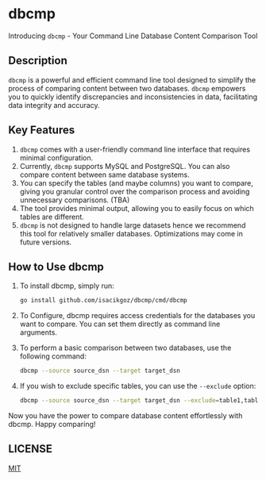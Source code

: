 # dbcmp

Introducing `dbcmp` - Your Command Line Database Content Comparison Tool

## Description

`dbcmp` is a powerful and efficient command line tool designed to simplify the process of comparing content between two databases. `dbcmp` empowers you to quickly identify discrepancies and inconsistencies in data, facilitating data integrity and accuracy.

## Key Features

1. `dbcmp` comes with a user-friendly command line interface that requires minimal configuration.
2. Currently, `dbcmp` supports MySQL and PostgreSQL. You can also compare content between same database systems.
3. You can specify the tables (and maybe columns) you want to compare, giving you granular control over the comparison process and avoiding unnecessary comparisons. (TBA)
4. The tool provides minimal output, allowing you to easily focus on which tables are different.
5. `dbcmp` is not designed to handle large datasets hence we recommend this tool for relatively smaller databases. Optimizations may come in future versions.

## How to Use dbcmp

1. To install dbcmp, simply run:

   ```sh
   go install github.com/isacikgoz/dbcmp/cmd/dbcmp
   ```

2. To Configure, dbcmp requires access credentials for the databases you want to compare. You can set them directly as command line arguments.

3. To perform a basic comparison between two databases, use the following command:

   ```sh
   dbcmp --source source_dsn --target target_dsn
   ```

4. If you wish to exclude specific tables, you can use the `--exclude` option:

   ```sh
   dbcmp --source source_dsn --target target_dsn --exclude=table1,table2
   ```

Now you have the power to compare database content effortlessly with dbcmp. Happy comparing!

## LICENSE

[MIT](LICENSE)
